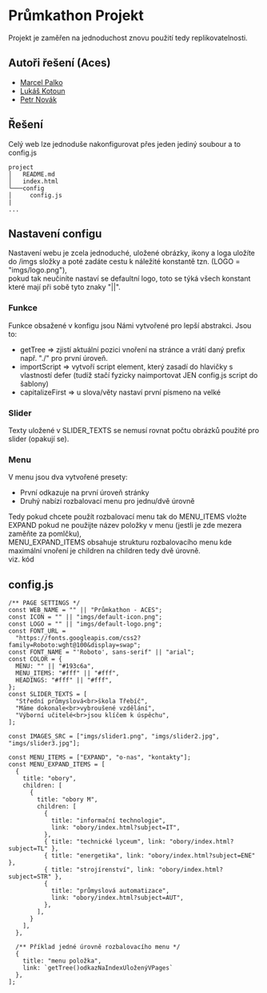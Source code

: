 # Průmkathon Projekt
Projekt je zaměřen na jednoduchost znovu použití tedy replikovatelnosti. 

## Autoři řešení (Aces)
- [Marcel Palko](https://github.com/MarcelPalko)
- [Lukáš Kotoun](https://github.com/LukasKotoun)
- [Petr Novák](https://github.com/PeTroll7)

## Řešení
Celý web lze jednoduše nakonfigurovat přes jeden jediný soubour a to config.js

```
project
│   README.md
│   index.html  
└───config
│     config.js
|
...
```

## Nastavení configu
Nastavení webu je zcela jednoduché, uložené obrázky, ikony a loga uložíte do /imgs složky a poté zadáte cestu k náležité konstantě tzn. (LOGO = "imgs/logo.png"),\
pokud tak neučiníte nastaví se defaultní logo, toto se týká všech konstant které mají při sobě tyto znaky "||".

### Funkce
Funkce obsažené v konfigu jsou Námi vytvořené pro lepší abstrakci. Jsou to:
- getTree => zjistí aktuální pozici vnoření na stránce a vrátí daný prefix např. "./" pro první úroveň.
- importScript => vytvoří script element, který zasadí do hlavičky s vlastností defer (tudíž stačí fyzicky naimportovat JEN config.js script do šablony)
- capitalizeFirst =>  u slova/věty nastaví první písmeno na velké

### Slider
Texty uložené v SLIDER_TEXTS se nemusí rovnat počtu obrázků použité pro slider (opakují se).

### Menu
V menu jsou dva vytvořené presety: 
- První odkazuje na první úroveň stránky
- Druhý nabízí rozbalovací menu pro jednu/dvě úrovně

Tedy pokud chcete použít rozbalovací menu tak do MENU_ITEMS vložte EXPAND pokud ne použijte název položky v menu (jestli je zde mezera zaměňte za pomlčku),\
MENU_EXPAND_ITEMS obsahuje strukturu rozbalovacího menu kde maximální vnoření je children na children tedy dvě úrovně.\
viz. kód

## config.js
```
/** PAGE SETTINGS */
const WEB_NAME = "" || "Průmkathon - ACES";
const ICON = "" || "imgs/default-icon.png";
const LOGO = "" || "imgs/default-logo.png";
const FONT_URL =
  "https://fonts.googleapis.com/css2?family=Roboto:wght@100&display=swap";
const FONT_NAME = "'Roboto', sans-serif" || "arial";
const COLOR = {
  MENU: "" || "#193c6a",
  MENU_ITEMS: "#fff" || "#fff",
  HEADINGS: "#fff" || "#fff",
};
const SLIDER_TEXTS = [
  "Střední průmyslová<br>škola Třebíč",
  "Máme dokonale<br>vybroušené vzdělání",
  "Výborní učitelé<br>jsou klíčem k úspěchu",
];

const IMAGES_SRC = ["imgs/slider1.png", "imgs/slider2.jpg", "imgs/slider3.jpg"];

const MENU_ITEMS = ["EXPAND", "o-nas", "kontakty"];
const MENU_EXPAND_ITEMS = [
  {
    title: "obory",
    children: [
      {
        title: "obory M",
        children: [
          {
            title: "informační technologie",
            link: "obory/index.html?subject=IT",
          },
          { title: "technické lyceum", link: "obory/index.html?subject=TL" },
          { title: "energetika", link: "obory/index.html?subject=ENE" },
          { title: "strojírenství", link: "obory/index.html?subject=STR" },
          {
            title: "průmyslová automatizace",
            link: "obory/index.html?subject=AUT",
          },
        ],
      }
    ],
  },

  /** Příklad jedné úrovně rozbalovacího menu */
  {
    title: "menu položka",
    link: `getTree()odkazNaIndexUloženýVPages`
  },
];
```
